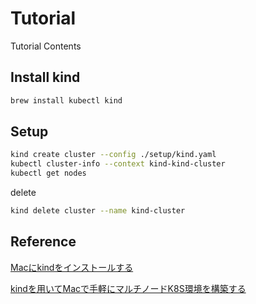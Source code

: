 # Tutorial

Tutorial Contents

## Install kind

```zsh
brew install kubectl kind
```

## Setup

```zsh
kind create cluster --config ./setup/kind.yaml
kubectl cluster-info --context kind-kind-cluster
kubectl get nodes
```

delete
```zsh
kind delete cluster --name kind-cluster
```

## Reference

[Macにkindをインストールする](https://zenn.dev/ymmmtym/articles/kind-introduction)

[kindを用いてMacで手軽にマルチノードK8S環境を構築する](https://qiita.com/y-vectorfield/items/fd626a048947afa3f4b9)
